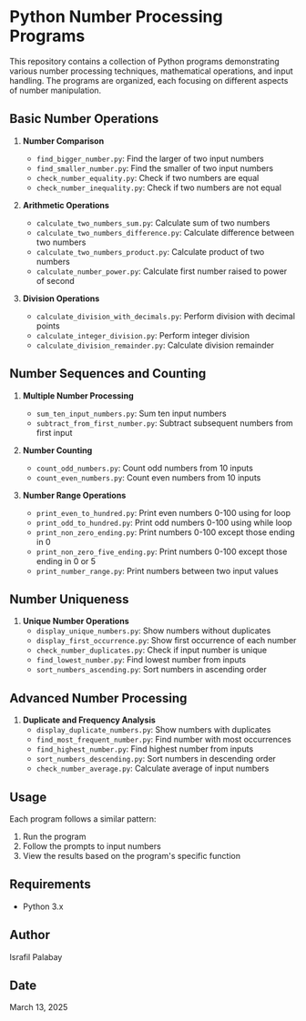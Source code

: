 # Python Number Processing Programs

This repository contains a collection of Python programs demonstrating various number processing techniques, mathematical operations, and input handling. The programs are organized, each focusing on different aspects of number manipulation.

## Basic Number Operations
1. **Number Comparison**
   - `find_bigger_number.py`: Find the larger of two input numbers
   - `find_smaller_number.py`: Find the smaller of two input numbers
   - `check_number_equality.py`: Check if two numbers are equal
   - `check_number_inequality.py`: Check if two numbers are not equal

2. **Arithmetic Operations**
   - `calculate_two_numbers_sum.py`: Calculate sum of two numbers
   - `calculate_two_numbers_difference.py`: Calculate difference between two numbers
   - `calculate_two_numbers_product.py`: Calculate product of two numbers
   - `calculate_number_power.py`: Calculate first number raised to power of second

3. **Division Operations**
   - `calculate_division_with_decimals.py`: Perform division with decimal points
   - `calculate_integer_division.py`: Perform integer division
   - `calculate_division_remainder.py`: Calculate division remainder

## Number Sequences and Counting
1. **Multiple Number Processing**
   - `sum_ten_input_numbers.py`: Sum ten input numbers
   - `subtract_from_first_number.py`: Subtract subsequent numbers from first input

2. **Number Counting**
   - `count_odd_numbers.py`: Count odd numbers from 10 inputs
   - `count_even_numbers.py`: Count even numbers from 10 inputs

3. **Number Range Operations**
   - `print_even_to_hundred.py`: Print even numbers 0-100 using for loop
   - `print_odd_to_hundred.py`: Print odd numbers 0-100 using while loop
   - `print_non_zero_ending.py`: Print numbers 0-100 except those ending in 0
   - `print_non_zero_five_ending.py`: Print numbers 0-100 except those ending in 0 or 5
   - `print_number_range.py`: Print numbers between two input values

## Number Uniqueness
1. **Unique Number Operations**
   - `display_unique_numbers.py`: Show numbers without duplicates
   - `display_first_occurrence.py`: Show first occurrence of each number
   - `check_number_duplicates.py`: Check if input number is unique
   - `find_lowest_number.py`: Find lowest number from inputs
   - `sort_numbers_ascending.py`: Sort numbers in ascending order

## Advanced Number Processing
1. **Duplicate and Frequency Analysis**
   - `display_duplicate_numbers.py`: Show numbers with duplicates
   - `find_most_frequent_number.py`: Find number with most occurrences
   - `find_highest_number.py`: Find highest number from inputs
   - `sort_numbers_descending.py`: Sort numbers in descending order
   - `check_number_average.py`: Calculate average of input numbers

## Usage
Each program follows a similar pattern:
1. Run the program
2. Follow the prompts to input numbers
3. View the results based on the program's specific function

## Requirements
- Python 3.x

## Author
Israfil Palabay

## Date
March 13, 2025 
